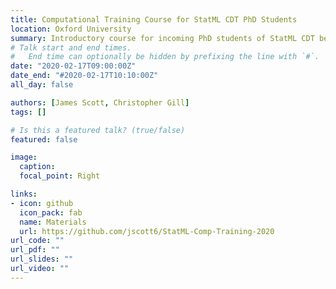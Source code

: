 ```yaml
---
title: Computational Training Course for StatML CDT PhD Students
location: Oxford University
summary: Introductory course for incoming PhD students of StatML CDT between Oxford and Imperial.
# Talk start and end times.
#   End time can optionally be hidden by prefixing the line with `#`.
date: "2020-02-17T09:00:00Z"
date_end: "#2020-02-17T10:10:00Z"
all_day: false

authors: [James Scott, Christopher Gill]
tags: []

# Is this a featured talk? (true/false)
featured: false

image:
  caption: 
  focal_point: Right

links:
- icon: github
  icon_pack: fab
  name: Materials
  url: https://github.com/jscott6/StatML-Comp-Training-2020
url_code: ""
url_pdf: ""
url_slides: ""
url_video: ""
---
```



